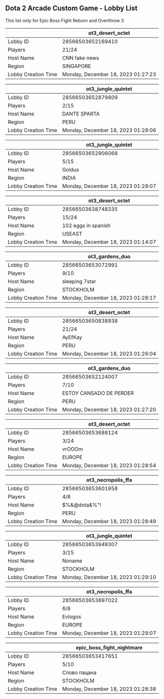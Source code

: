 ## Dota 2 Arcade Custom Game - Lobby List

This list only for Epic Boss Fight Reborn and Overthrow 3

|  | ot3_desert_octet |
| ------ | ------ |
| Lobby ID | 28566503652169410 |
| Players | 21/24 |
| Host Name | CNN fake news |
| Region | SINGAPORE |
| Lobby Creation Time | Monday, December 18, 2023 01:27:23 |


|  | ot3_jungle_quintet |
| ------ | ------ |
| Lobby ID | 28566503652879809 |
| Players | 2/15 |
| Host Name | DANTE SPARTA |
| Region | PERU |
| Lobby Creation Time | Monday, December 18, 2023 01:28:06 |


|  | ot3_jungle_quintet |
| ------ | ------ |
| Lobby ID | 28566503652906068 |
| Players | 5/15 |
| Host Name | Goldus |
| Region | INDIA |
| Lobby Creation Time | Monday, December 18, 2023 01:28:07 |


|  | ot3_desert_octet |
| ------ | ------ |
| Lobby ID | 28566503638748335 |
| Players | 15/24 |
| Host Name | 102 eggs in spanish |
| Region | USEAST |
| Lobby Creation Time | Monday, December 18, 2023 01:14:07 |


|  | ot3_gardens_duo |
| ------ | ------ |
| Lobby ID | 28566503653072991 |
| Players | 9/10 |
| Host Name | sleeping 7star |
| Region | STOCKHOLM |
| Lobby Creation Time | Monday, December 18, 2023 01:28:17 |


|  | ot3_desert_octet |
| ------ | ------ |
| Lobby ID | 28566503650838938 |
| Players | 21/24 |
| Host Name | AyEfKay |
| Region | PERU |
| Lobby Creation Time | Monday, December 18, 2023 01:26:04 |


|  | ot3_gardens_duo |
| ------ | ------ |
| Lobby ID | 28566503652124007 |
| Players | 7/10 |
| Host Name | ESTOY CANSADO DE PERDER |
| Region | PERU |
| Lobby Creation Time | Monday, December 18, 2023 01:27:20 |


|  | ot3_desert_octet |
| ------ | ------ |
| Lobby ID | 28566503653688124 |
| Players | 3/24 |
| Host Name | vrOOOm |
| Region | EUROPE |
| Lobby Creation Time | Monday, December 18, 2023 01:28:54 |


|  | ot3_necropolis_ffa |
| ------ | ------ |
| Lobby ID | 28566503653601958 |
| Players | 4/8 |
| Host Name | $%&@dota&%"! |
| Region | PERU |
| Lobby Creation Time | Monday, December 18, 2023 01:28:49 |


|  | ot3_jungle_quintet |
| ------ | ------ |
| Lobby ID | 28566503653949307 |
| Players | 3/15 |
| Host Name | Noname |
| Region | STOCKHOLM |
| Lobby Creation Time | Monday, December 18, 2023 01:29:10 |


|  | ot3_necropolis_ffa |
| ------ | ------ |
| Lobby ID | 28566503653897022 |
| Players | 6/8 |
| Host Name | Evlogos |
| Region | EUROPE |
| Lobby Creation Time | Monday, December 18, 2023 01:29:07 |


|  | epic_boss_fight_nightmare |
| ------ | ------ |
| Lobby ID | 28566503653417651 |
| Players | 5/10 |
| Host Name | Слово пацана |
| Region | STOCKHOLM |
| Lobby Creation Time | Monday, December 18, 2023 01:28:38 |


